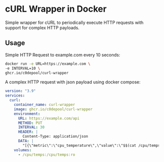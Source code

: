 # cURL Wrapper in Docker

Simple wrapper for cURL to periodically execute HTTP requests with support for complex HTTP payloads.

## Usage

Simple HTTP Request to example.com every 10 seconds:

```bash
docker run -e URL=https://example.com \
-e INTERVAL=10 \
ghcr.io/c0depool/curl-wrapper
```

A complex HTTP request with json payload using docker compose:

```yml
version: "3.9"
services:
  curl:
    container_name: curl-wrapper
    image: ghcr.io/c0depool/curl-wrapper
    environment:
      URL: https://example.com/api
      METHOD: PUT
      INTERVAL: 30
      HEADER: |
        Content-Type: application/json
      DATA: |
        "[{\"metric\":\"cpu_temperature\",\"value\":\"$$(cat /cpu/temps)\"}]"
    volumes:
      - /cpu/temps:/cpu/temps:ro
```

